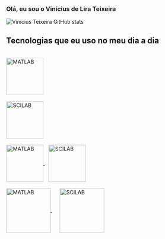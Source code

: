 ### Olá, eu sou o Vinícius de Lira Teixeira

![Vinícius Teixeira GitHub stats](https://github-readme-stats.vercel.app/api?username=vteixeira007&show_icons=true&theme=highcontrast)

## Tecnologias que eu uso no meu dia a dia

<div style="display: inline_block"><br/>
  <a href="https://www.mathworks.com/products/matlab.html" target="_blank">
    <img align="center" alt="MATLAB" src="https://upload.wikimedia.org/wikipedia/commons/2/21/Matlab_Logo.png" width="100"/>
  </a>
</div>

<div style="display: inline_block"><br/>
  <a href="https://www.scilab.org/" target="_blank">
    <img align="center" alt="SCILAB" src="https://upload.wikimedia.org/wikipedia/commons/b/b1/Scilab_Logo.png" width="100"/>
  </a>
</div>

<div style="display: inline_block"><br/>
  <a href="https://www.mathworks.com/products/matlab.html" target="_blank">
    <img align="center" alt="MATLAB" src="https://upload.wikimedia.org/wikipedia/commons/2/21/Matlab_Logo.png" width="100"/>
  </a>
  <a href="https://www.scilab.org/" target="_blank" style="margin-left: 10px;">
    <img align="center" alt="SCILAB" src="https://upload.wikimedia.org/wikipedia/commons/b/b1/Scilab_Logo.png" width="100"/>
  </a>
</div>

<div style="display: inline_block"><br/>
  <a href="https://www.mathworks.com/products/matlab.html" target="_blank" style="margin-right: 20px;">
    <img align="center" alt="MATLAB" src="https://upload.wikimedia.org/wikipedia/commons/2/21/Matlab_Logo.png" width="120"/>
  </a>
  <a href="https://www.scilab.org/" target="_blank">
    <img align="center" alt="SCILAB" src="https://upload.wikimedia.org/wikipedia/commons/b/b1/Scilab_Logo.png" width="120"/>
  </a>
</div>

